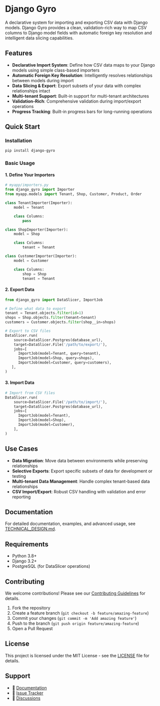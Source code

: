 # Django Gyro

A declarative system for importing and exporting CSV data with Django models. Django Gyro provides a clean, validation-rich way to map CSV columns to Django model fields with automatic foreign key resolution and intelligent data slicing capabilities.

## Features

- **Declarative Import System**: Define how CSV data maps to your Django models using simple class-based importers
- **Automatic Foreign Key Resolution**: Intelligently resolves relationships between models during import
- **Data Slicing & Export**: Export subsets of your data with complex relationships intact
- **Multi-tenant Support**: Built-in support for multi-tenant architectures
- **Validation-Rich**: Comprehensive validation during import/export operations
- **Progress Tracking**: Built-in progress bars for long-running operations

## Quick Start

### Installation

```bash
pip install django-gyro
```

### Basic Usage

#### 1. Define Your Importers

```python
# myapp/importers.py
from django_gyro import Importer
from myapp.models import Tenant, Shop, Customer, Product, Order

class TenantImporter(Importer):
    model = Tenant

    class Columns:
        pass

class ShopImporter(Importer):
    model = Shop

    class Columns:
        tenant = Tenant

class CustomerImporter(Importer):
    model = Customer

    class Columns:
        shop = Shop
        tenant = Tenant
```

#### 2. Export Data

```python
from django_gyro import DataSlicer, ImportJob

# Define what data to export
tenant = Tenant.objects.filter(id=1)
shops = Shop.objects.filter(tenant=tenant)
customers = Customer.objects.filter(shop__in=shops)

# Export to CSV files
DataSlicer.run(
    source=DataSlicer.Postgres(database_url),
    target=DataSlicer.File('/path/to/export/'),
    jobs=[
      ImportJob(model=Tenant, query=tenant),
      ImportJob(model=Shop, query=shops),
      ImportJob(model=Customer, query=customers),
   ],
)
```

#### 3. Import Data

```python
# Import from CSV files
DataSlicer.run(
    source=DataSlicer.File('/path/to/import/'),
    target=DataSlicer.Postgres(database_url),
    jobs=[
      ImportJob(model=Tenant),
      ImportJob(model=Shop),
      ImportJob(model=Customer),
    ],
)
```

## Use Cases

- **Data Migration**: Move data between environments while preserving relationships
- **Selective Exports**: Export specific subsets of data for development or testing
- **Multi-tenant Data Management**: Handle complex tenant-based data relationships
- **CSV Import/Export**: Robust CSV handling with validation and error reporting

## Documentation

For detailed documentation, examples, and advanced usage, see [TECHNICAL_DESIGN.md](docs/TECHNICAL_DESIGN.md).

## Requirements

- Python 3.8+
- Django 3.2+
- PostgreSQL (for DataSlicer operations)

## Contributing

We welcome contributions! Please see our [Contributing Guidelines](CONTRIBUTING.md) for details.

1. Fork the repository
2. Create a feature branch (`git checkout -b feature/amazing-feature`)
3. Commit your changes (`git commit -m 'Add amazing feature'`)
4. Push to the branch (`git push origin feature/amazing-feature`)
5. Open a Pull Request

## License

This project is licensed under the MIT License - see the [LICENSE](LICENSE) file for details.

## Support

- 📖 [Documentation](docs/TECHNICAL_DESIGN.md)
- 🐛 [Issue Tracker](https://github.com/dev360/django-gyro/issues)
- 💬 [Discussions](https://github.com/dev360/django-gyro/discussions)
